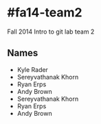 #fa14-team2
==========

Fall 2014 Intro to git lab team 2

## Names
* Kyle Rader
* Sereyvathanak Khorn
* Ryan Erps
* Andy Brown
* Sereyvathanak Khorn
* Ryan Erps
* Andy Brown

